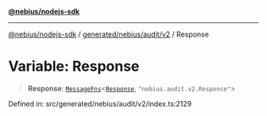 [**@nebius/nodejs-sdk**](../../../../../README.md)

---

[@nebius/nodejs-sdk](../../../../../README.md) / [generated/nebius/audit/v2](../README.md) / Response

# Variable: Response

> **Response**: [`MessageFns`](../../../../../runtime/protos/core/interfaces/MessageFns.md)\<[`Response`](../interfaces/Response.md), `"nebius.audit.v2.Response"`\>

Defined in: src/generated/nebius/audit/v2/index.ts:2129
